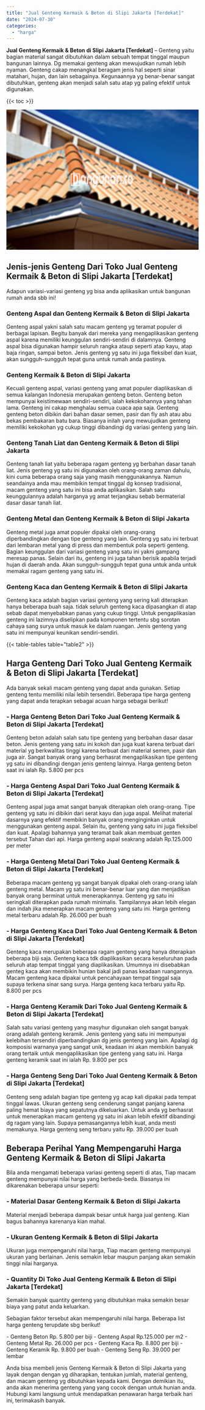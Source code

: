 ```yaml
---
title: "Jual Genteng Kermaik & Beton di Slipi Jakarta [Terdekat]"
date: "2024-07-30"
categories: 
  - "harga"
---
```


**Jual Genteng Kermaik & Beton di Slipi Jakarta \[Terdekat\]** – Genteng yaitu bagian material sangat dibutuhkan dalam sebuah tempat tinggal maupun bangunan lainnya. Dg memakai genteng akan mewujudkan rumah lebih nyaman. Genteng cakap menangkal beragam jenis hal seperti sinar matahari, hujan, dan lain sebagainya. Kegunaannya yg benar-benar sangat dibutuhkan, genteng akan menjadi salah satu atap yg paling efektif untuk digunakan.

{{< toc >}}

![Jual Genteng Kermaik & Beton di Slipi Jakarta [Terdekat]](/images/genteng-minimalis-murah03.png)

## Jenis-jenis Genteng Dari Toko Jual Genteng Kermaik & Beton di Slipi Jakarta \[Terdekat\]

Adapun variasi-variasi genteng yg bisa anda aplikasikan untuk bangunan rumah anda sbb ini!

### Genteng Aspal dan Genteng Kermaik & Beton di Slipi Jakarta

Genteng aspal yakni salah satu macam genteng yg teramat populer di berbagai lapisan. Begitu banyak dari mereka yang mengaplikasikan genteng aspal karena memiliki keunggulan sendiri-sendiri di dalamnya. Genteng aspal bisa digunakan hampir seluruh rangka ataup seperti atap kayu, atap baja ringan, sampai beton. Jenis genteng yg satu ini juga fleksibel dan kuat, akan sungguh-sungguh tepat guna untuk rumah anda pastinya.

### Genteng Kermaik & Beton di Slipi Jakarta

Kecuali genteng aspal, variasi genteng yang amat populer diaplikasikan di semua kalangan Indonesia merupakan genteng beton. Genteng beton mempunyai keistimewaan sendiri-sendiri, ialah kekokohannya yang tahan lama. Genteng ini cakap menghalau semua cuaca apa saja. Genteng genteng beton dibikin dari bahan dasar semen, pasir dan fly ash atau abu bekas pembakaran batu bara. Biasanya inilah yang mewujudkan genteng memiliki kekokohan yg cukup tinggi dibandingi dg variasi genteng yang lain.

### Genteng Tanah Liat dan Genteng Kermaik & Beton di Slipi Jakarta

Genteng tanah liat yaitu beberapa ragam genteng yg berbahan dasar tanah liat. Jenis genteng yg satu ini digunakan oleh orang-orang zaman dahulu, kini cuma beberapa orang saja yang masih menggunakannya. Namun seandainya anda mau membikin tempat tinggal dg konsep tradisional, macam genteng yang satu ini bisa anda aplikasikan. Salah satu keunggulannya adalah harganya yg amat terjangkau sebab bermaterial dasar dasar tanah liat.

### Genteng Metal dan Genteng Kermaik & Beton di Slipi Jakarta

Genteng metal juga amat populer dipakai oleh orang-orang diperbandingkan dengan tipe genteng yang lain. Genteng yg satu ini terbuat dari lembaran metal yang di press dan membentuk pola seperti genteng. Bagian keunggulan dari variasi genteng yang satu ini yakni gampang meresap panas. Selain dari itu, genteng ini juga tahan berisik apabila terjadi hujan di daerah anda. Akan sungguh-sungguh tepat guna untuk anda untuk memakai ragam genteng yang satu ini.

### Genteng Kaca dan Genteng Kermaik & Beton di Slipi Jakarta

Genteng kaca adalah bagian variasi genteng yang sering kali diterapkan hanya beberapa buah saja. tidak seluruh genteng kaca dipasangkan di atap sebab dapat menyebabkan panas yang cukup tinggi. Untuk pengaplikasian genteng ini lazimnya diselipkan pada komponen tertentu sbg sorotan cahaya sang surya untuk masuk ke dalam ruangan. Jenis genteng yang satu ini mempunyai keunikan sendiri-sendiri.

{{< table-tables table="table2" >}}

## Harga Genteng Dari Toko Jual Genteng Kermaik & Beton di Slipi Jakarta \[Terdekat\]

Ada banyak sekali macam genteng yang dapat anda gunakan. Setiap genteng tentu memiliki nilai lebih tersendiri. Beberapa tipe harga genteng yang dapat anda terapkan sebagai acuan harga sebagai berikut!

### \- Harga Genteng Beton Dari Toko Jual Genteng Kermaik & Beton di Slipi Jakarta \[Terdekat\]

Genteng beton adalah salah satu tipe genteng yang berbahan dasar dasar beton. Jenis genteng yang satu ini kokoh dan juga kuat karena terbuat dari material yg berkwalitas tinggi karena terbuat dari material semen, pasir dan juga air. Sangat banyak orang yang berhasrat mengaplikasikan tipe genteng yg satu ini dibandingi dengan jenis genteng lainnya. Harga genteng beton saat ini ialah Rp. 5.800 per pcs

### \- Harga Genteng Aspal Dari Toko Jual Genteng Kermaik & Beton di Slipi Jakarta \[Terdekat\]

Genteng aspal juga amat sangat banyak diterapkan oleh orang-orang. Tipe genteng yg satu ini dibikin dari serat kayu dan juga aspal. Melihat material dasarnya yang efektif membikin banyak orang menginginkan untuk menggunakan genteng aspal. Selain itu, genteng yang satu ini juga fleksibel dan kuat. Apalagi bahannya yang teramat baik akan membuat genten tersebut Tahan dari api. Harga genteng aspal seakrang adalah Rp.125.000 per meter

### \- Harga Genteng Metal Dari Toko Jual Genteng Kermaik & Beton di Slipi Jakarta \[Terdekat\]

Beberapa macam genteng yg sangat banyak dipakai oleh orang-orang ialah genteng metal. Macam yg satu ini benar-benar luar yang dan menjadikan banyak orang berminat untuk menerapkannya. Genteng yg satu ini seringkali diterapkan pada rumah minimalis. Tampilannya akan lebih elegan dan indah jika menerapkan macam genteng yang satu ini. Harga genteng metal terbaru adalah Rp. 26.000 per buah

### \- Harga Genteng Kaca Dari Toko Jual Genteng Kermaik & Beton di Slipi Jakarta \[Terdekat\]

Genteng kaca merupakan beberapa ragam genteng yang hanya diterapkan beberapa biji saja. Genteng kaca tdk diaplikasikan secara keseluruhan pada seluruh atap tempat tinggal yang diaplikasikan. Umumnya ini disebabkan genteg kaca akan membikin hunian bakal jadi panas keadaan ruangannya. Macam genteng kaca dipakai untuk pencahayaan tempat tinggal saja supaya terkena sinar sang surya. Harga genteng kaca terbaru yaitu Rp. 8.800 per pcs

### \- Harga Genteng Keramik Dari Toko Jual Genteng Kermaik & Beton di Slipi Jakarta \[Terdekat\]

Salah satu variasi genteng yang masyhur digunakan oleh sangat banyak orang adalah genteng keramik. Jenis genteng yang satu ini mempunyai kelebihan tersendiri diperbandingkan dg jenis genteng yang lain. Apalagi dg komposisi warnanya yang sangat unik, keadaan ini akan membikin banyak orang tertaik untuk mengaplikasikan tipe genteng yang satu ini. Harga genteng keramik saat ini ialah Rp. 9.800 per pcs

### \- Harga Genteng Seng Dari Toko Jual Genteng Kermaik & Beton di Slipi Jakarta \[Terdekat\]

Genteng seng adalah bagian tipe genteng yg acap kali dipakai pada tempat tinggal lawas. Ukuran genteng seng cenderung sangat panjang karena paling hemat biaya yang sepatutnya dikeluarkan. Untuk anda yg berhasrat untuk menerapkan macam genteng yg satu ini akan lebih efektif dibandingi dg ragam yang lain. Supaya pemasangannya lebih kuat, anda mesti memakunya. Harga genteng seng terbaru yaitu Rp. 39.000 per buah

## Beberapa Perihal Yang Mempengaruhi Harga Genteng Kermaik & Beton di Slipi Jakarta

Bila anda mengamati beberapa variasi genteng seperti di atas, Tiap macam genteng mempunyai nilai harga yang berbeda-beda. Biasanya ini dikarenakan beberapa unsur seperti:

### \- Material Dasar Genteng Kermaik & Beton di Slipi Jakarta

Material menjadi beberapa dampak besar untuk harga jual genteng. Kian bagus bahannya karenanya kian mahal.

### \- Ukuran Genteng Kermaik & Beton di Slipi Jakarta

Ukuran juga mempengaruhi nilai harga, Tiap macam genteng mempunyai ukuran yang berlainan. Jenis semakin lebar maupun panjang akan semakin tinggi nilai harganya.

### \- Quantity Di Toko Jual Genteng Kermaik & Beton di Slipi Jakarta \[Terdekat\]

Semakin banyak quantity genteng yang dibutuhkan maka semakin besar biaya yang patut anda keluarkan.

Sebagian faktor tersebut akan mempengaruhi nilai harga. Beberapa list harga genteng terupdate sbg berikut!

\- Genteng Beton Rp. 5.800 per biji - Genteng Aspal Rp.125.000 per m2 - Genteng Metal Rp. 26.000 per pcs - Genteng Kaca Rp. 8.800 per biji - Genteng Keramik Rp. 9.800 per buah - Genteng Seng Rp. 39.000 per lembar

Anda bisa membeli jenis Genteng Kermaik & Beton di Slipi Jakarta yang layak dengan dengan yg diharapkan, tentukan jumlah, material genteng, dan macam genteng yg dibutuhkan kepada kami. Dengan demikian itu, anda akan menerima genteng yang yang cocok dengan untuk hunian anda. Hubungi kami langsung untuk mendapatkan penawaran harga terbaik hari ini, terimakasih banyak.
